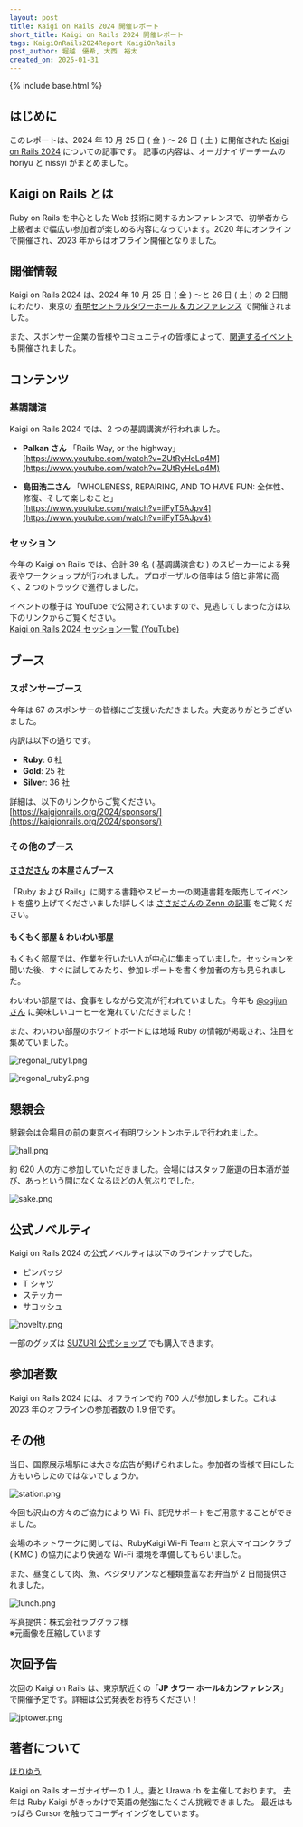 ```yaml
---
layout: post
title: Kaigi on Rails 2024 開催レポート
short_title: Kaigi on Rails 2024 開催レポート
tags: KaigiOnRails2024Report KaigiOnRails
post_author: 堀越　優希, 大西　裕太
created_on: 2025-01-31
---
```

{% include base.html %}

## はじめに
このレポートは、2024 年 10 月 25 日 ( 金 ) 〜 26 日 ( 土 ) に開催された [Kaigi on Rails 2024](https://kaigionrails.org/2024/) についての記事です。
記事の内容は、オーガナイザーチームの horiyu と nissyi がまとめました。

## Kaigi on Rails とは
Ruby on Rails を中心とした Web 技術に関するカンファレンスで、初学者から上級者まで幅広い参加者が楽しめる内容になっています。2020 年にオンラインで開催され、2023 年からはオフライン開催となりました。

## 開催情報
Kaigi on Rails 2024 は、2024 年 10 月 25 日 ( 金 ) 〜と 26 日 ( 土 ) の 2 日間にわたり、東京の [有明セントラルタワーホール & カンファレンス](https://ariake-hall.jp/) で開催されました。

また、スポンサー企業の皆様やコミュニティの皆様によって、[関連するイベント](https://kaigionrails.org/2024/events/) も開催されました。

## コンテンツ

### 基調講演

Kaigi on Rails 2024 では、2 つの基調講演が行われました。

- **Palkan さん**
「Rails Way, or the highway」  
  [https://www.youtube.com/watch?v=ZUtRyHeLq4M](https://www.youtube.com/watch?v=ZUtRyHeLq4M)


- **島田浩二さん**
「WHOLENESS, REPAIRING, AND TO HAVE FUN: 全体性、修復、そして楽しむこと」  
  [https://www.youtube.com/watch?v=ilFyT5AJpv4](https://www.youtube.com/watch?v=ilFyT5AJpv4)

### セッション

今年の Kaigi on Rails では、合計 39 名 ( 基調講演含む ) のスピーカーによる発表やワークショップが行われました。プロポーザルの倍率は 5 倍と非常に高く、2 つのトラックで進行しました。

イベントの様子は YouTube で公開されていますので、見逃してしまった方は以下のリンクからご覧ください。  
[Kaigi on Rails 2024 セッション一覧 (YouTube)](https://www.youtube.com/watch?v=ZUtRyHeLq4M&list=PLiBdJz0juoHC9hBr_Cce38yX4ANimvLOK)

## ブース

### スポンサーブース
今年は 67 のスポンサーの皆様にご支援いただきました。大変ありがとうございました。

内訳は以下の通りです。
- **Ruby**: 6 社  
- **Gold**: 25 社
- **Silver**: 36 社

詳細は、以下のリンクからご覧ください。  
[https://kaigionrails.org/2024/sponsors/](https://kaigionrails.org/2024/sponsors/)

### その他のブース
#### [ささださん](https://x.com/_ko1) の本屋さんブース
「Ruby および Rails」に関する書籍やスピーカーの関連書籍を販売してイベントを盛り上げてくださいました!詳しくは [ささださんの Zenn の記事](https://zenn.dev/ko1/articles/bf47077f40d793) をご覧ください。

#### もくもく部屋 & わいわい部屋
もくもく部屋では、作業を行いたい人が中心に集まっていました。セッションを聞いた後、すぐに試してみたり、参加レポートを書く参加者の方も見られました。

わいわい部屋では、食事をしながら交流が行われていました。今年も [@ogijun さん](https://x.com/ogijun) に美味しいコーヒーを淹れていただきました！

また、わいわい部屋のホワイトボードには地域 Ruby の情報が掲載され、注目を集めていました。

![regonal_ruby1.png]({{base}}{{site.baseurl}}/images/0065-KaigiOnRails2024Report/regonal_ruby1.png)

![regonal_ruby2.png]({{base}}{{site.baseurl}}/images/0065-KaigiOnRails2024Report/regonal_ruby2.png)


## 懇親会

懇親会は会場目の前の東京ベイ有明ワシントンホテルで行われました。

![hall.png]({{base}}{{site.baseurl}}/images/0065-KaigiOnRails2024Report/hall.png)


約 620 人の方に参加していただきました。会場にはスタッフ厳選の日本酒が並び、あっという間になくなるほどの人気ぶりでした。


![sake.png]({{base}}{{site.baseurl}}/images/0065-KaigiOnRails2024Report/sake.png)


## 公式ノベルティ

Kaigi on Rails 2024 の公式ノベルティは以下のラインナップでした。
- ピンバッジ
- T シャツ
- ステッカー
- サコッシュ  

![novelty.png]({{base}}{{site.baseurl}}/images/0065-KaigiOnRails2024Report/novelty.png)

一部のグッズは [SUZURI 公式ショップ](https://suzuri.jp/kaigionrails) でも購入できます。

## 参加者数

Kaigi on Rails 2024 には、オフラインで約 700 人が参加しました。これは 2023 年のオフラインの参加者数の 1.9 倍です。

## その他
当日、国際展示場駅には大きな広告が掲げられました。参加者の皆様で目にした方もいらしたのではないでしょうか。

![station.png]({{base}}{{site.baseurl}}/images/0065-KaigiOnRails2024Report/station.png)


今回も沢山の方々のご協力により Wi-Fi、託児サポートをご用意することができました。

会場のネットワークに関しては、RubyKaigi Wi-Fi Team と京大マイコンクラブ ( KMC ) の協力により快適な Wi-Fi 環境を準備してもらいました。

また、昼食として肉、魚、ベジタリアンなど種類豊富なお弁当が 2 日間提供されました。

![lunch.png]({{base}}{{site.baseurl}}/images/0065-KaigiOnRails2024Report/lunch.png)  

写真提供：株式会社ラブグラフ様   
※元画像を圧縮しています

## 次回予告

次回の Kaigi on Rails は、東京駅近くの「**JP タワー ホール&カンファレンス**」で開催予定です。詳細は公式発表をお待ちください！

![jptower.png]({{base}}{{site.baseurl}}/images/0065-KaigiOnRails2024Report/jptower.png)

## 著者について
[ほりゆう](https://x.com/yuki82511988)

Kaigi on Rails オーガナイザーの 1 人。妻と Urawa.rb を主催しております。
去年は Ruby Kaigi がきっかけで英語の勉強にたくさん挑戦できました。
最近はもっぱら Cursor を触ってコーディイングをしています。